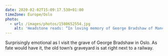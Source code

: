 ```yaml
---
date: 2020-02-02T15:09:17.530+01:00
timeZone: Europe/Oslo
photo:
  - url: /images/photos/1580652554.jpg
    alt: 'Headstone reads: “In loving memory of George Bradshaw of Manchester, England who died at Christiania September 6th 1853 aged 53 years”.'
---
```

Surprisingly emotional as I visit the grave of George Bradshaw in Oslo. As fate would have it, the old town’s graveyard is sat right next to a railway.
